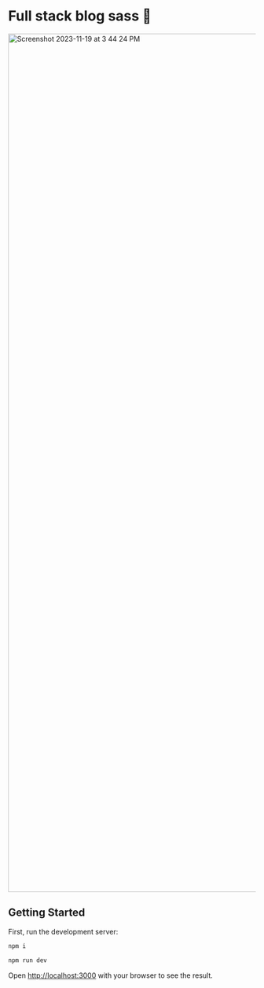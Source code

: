 <h1>Full stack blog sass 👋</h1>
<img width="1746" alt="Screenshot 2023-11-19 at 3 44 24 PM" src="https://github.com/Chensokheng/next-supabase-dashboard/assets/52232579/b026d107-3fde-4286-aa7a-3d97b8ce182e">

## Getting Started

First, run the development server:

```bash
npm i
```

```bash
npm run dev
```

Open [http://localhost:3000](http://localhost:3000) with your browser to see the result.
